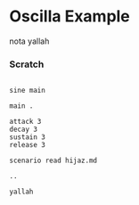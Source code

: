 # Oscilla Example

nota
yallah

### Scratch

```scenario oscilla

sine main

main .

attack 3
decay 3
sustain 3
release 3

scenario read hijaz.md

..

yallah

```
